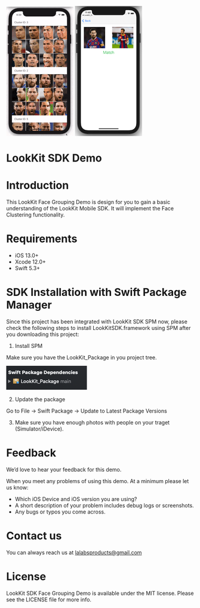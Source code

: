 ![](ezgif.com-resize.gif) ![Screenshot](fr2.png)

# LookKit SDK Demo

# Introduction
This LookKit Face Grouping Demo is design for you to gain a basic understanding of the LookKit Mobile SDK. 
It will implement the Face Clustering functionality.

# Requirements
- iOS 13.0+
- Xcode 12.0+
- Swift 5.3+

# SDK Installation with Swift Package Manager
Since this project has been integrated with LookKit SDK SPM now, please check the following steps to install LookKitSDK.framework using SPM after you downloading this project:

1. Install SPM

Make sure you have the LookKit_Package in you project tree.

![Screenshot](package.png)

2. Update the package

Go to File -> Swift Package -> Update to Latest Package Versions

3. Make sure you have enough photos with people on your traget (Simulator/iDevice).


# Feedback

We’d love to hear your feedback for this demo.

When you meet any problems of using this demo. At a minimum please let us know:

- Which iOS Device and iOS version you are using?
- A short description of your problem includes debug logs or screenshots.
- Any bugs or typos you come across.

# Contact us

You can always reach us at lalabsproducts@gmail.com

# License

LookKit SDK Face Grouping Demo is available under the MIT license. Please see the LICENSE file for more info.
